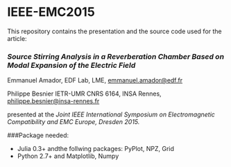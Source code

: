 # IEEE-EMC2015
This repository contains the presentation and the source code used for the article:
### *Source Stirring Analysis in a Reverberation Chamber Based on Modal Expansion of the Electric Field*
Emmanuel Amador, EDF Lab, LME, emmanuel.amador@edf.fr

Philippe Besnier IETR-UMR CNRS 6164, INSA Rennes, philippe.besnier@insa-rennes.fr

presented at the *Joint IEEE International Symposium on Electromagnetic Compatibility and EMC Europe, Dresden 2015.*

###Package needed:
- Julia 0.3+ andthe follwing packages: PyPlot, NPZ, Grid
- Python 2.7+ and Matplotlib, Numpy


